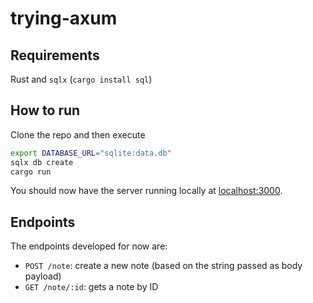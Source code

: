 # trying-axum

## Requirements

Rust and `sqlx` (`cargo install sql`)

## How to run

Clone the repo and then execute

```bash
export DATABASE_URL="sqlite:data.db"
sqlx db create
cargo run
```

You should now have the server running locally at [localhost:3000](http://localhost:3000).

## Endpoints

The endpoints developed for now are:

- `POST /note`: create a new note (based on the string passed as body payload)
- `GET /note/:id`: gets a note by ID

